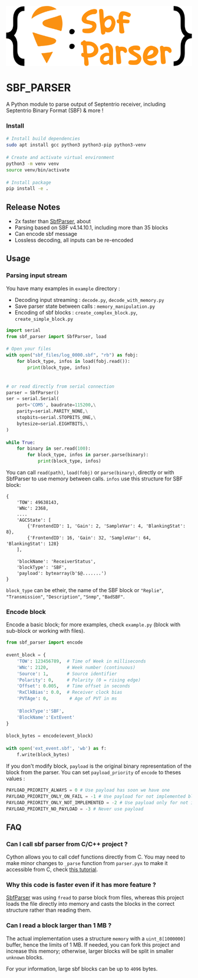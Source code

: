 <div align="center">
  <img src="logo.png" alt="SBF Parser Logo">
</div>

# SBF_PARSER
A Python module to parse output of Septentrio receiver, including Septentrio Binary Format (SBF) & more !

### Install

```bash
# Install build dependencies
sudo apt install gcc python3 python3-pip python3-venv

# Create and activate virtual environment
python3 -m venv venv
source venv/bin/activate

# Install package
pip install -e .
```

## Release Notes

* 2x faster than [SbfParser](https://github.com/MJeanneRose/sbfParser), about 
* Parsing based on SBF v4.14.10.1, including more than 35 blocks
* Can encode sbf message
* Lossless decoding, all inputs can be re-encoded

## Usage
### Parsing input stream

You have many examples in `example` directory :
- Decoding input streaming : `decode.py`, `decode_with_memory.py`
- Save parser state between calls : `memory_manipulation.py`
- Encoding of sbf blocks : `create_complex_block.py`, `create_simple_block.py`

```python
import serial
from sbf_parser import SbfParser, load

# Open your files 
with open("sbf_files/log_0000.sbf", "rb") as fobj:
    for block_type, infos in load(fobj.read()):
        print(block_type, infos)


# or read directly from serial connection
parser = SbfParser()
ser = serial.Serial(
    port='COM5', baudrate=115200,\
    parity=serial.PARITY_NONE,\
    stopbits=serial.STOPBITS_ONE,\
    bytesize=serial.EIGHTBITS,\
)

while True:
    for binary in ser.read(100):
        for block_type, infos in parser.parse(binary):
            print(block_type, infos)
```

You can call `read(path)`, `load(fobj)` or `parse(binary)`, directly or with SbfParser to use memory between calls.
`infos` use this structure for SBF block:
```
{
    'TOW': 49638143, 
    'WNc': 2368, 
    .... 
    'AGCState': [
        {'FrontendID': 1, 'Gain': 2, 'SampleVar': 4, 'BlankingStat': 8}, 
        {'FrontendID': 16, 'Gain': 32, 'SampleVar': 64, 'BlankingStat': 128}
    ], 
    
    'blockName': 'ReceiverStatus',
    'blockType': 'SBF',
    'payload': bytearray(b'$@.......')
}
```

`block_type` can be etheir, the name of the SBF block or `"Replie"`, `"Transmission"`, `"Description"`, `"Snmp"`, `"BadSBF"`.

### Encode block

Encode a basic block; for more examples, check `example.py` (block with sub-block or working with files).

```python
from sbf_parser import encode
    
event_block = {
    'TOW': 123456789,  # Time of Week in milliseconds
    'WNc': 2120,       # Week number (continuous)
    'Source': 1,       # Source identifier
    'Polarity': 0,     # Polarity (0 = rising edge)
    'Offset': 0.005,   # Time offset in seconds
    'RxClkBias': 0.0,  # Receiver clock bias
    'PVTAge': 0,        # Age of PVT in ms

    'BlockType':'SBF',
    'BlockName':'ExtEvent'
}

block_bytes = encode(event_block)

with open('ext_event.sbf', 'wb') as f:
    f.write(block_bytes)
```

If you don't modify block, `payload` is the original binary representation of the block from the parser.
You can set `payload_priority` of `encode` to theses values :
```python
PAYLOAD_PRIORITY_ALWAYS = 0 # Use payload has soon we have one
PAYLOAD_PRIORITY_ONLY_ON_FAIL = -1 # Use payload for not implemented block and when encoding failed
PAYLOAD_PRIORITY_ONLY_NOT_IMPLEMENTED = -2 # Use payload only for not implemented block
PAYLOAD_PRIORITY_NO_PAYLOAD = -3 # Never use payload
```


## FAQ

### Can I call sbf parser from C/C++ project ?

Cython allows you to call cdef functions directly from C.
You may need to make minor changes to `_parse` function from `parser.pyx` to make it accessible from C, check [this tutorial](https://cython.readthedocs.io/en/latest/src/userguide/external_C_code.html).

### Why this code is faster even if it has more feature ?

[SbfParser](https://github.com/MJeanneRose/sbfParser) was using `fread` to parse block from files, whereas this project loads the file directly into memory and casts the blocks in the correct structure rather than reading them.

### Can I read a block larger than 1 MB ?

The actual implementation uses a structure `memory` with a `uint_8[1000000]` buffer, hence the limits of 1 MB. If needed, you can fork this project and increase this memory; otherwise, larger blocks will be split in smaller `unknown` blocks. 

For your information, large sbf blocks can be up to `4096` bytes.




